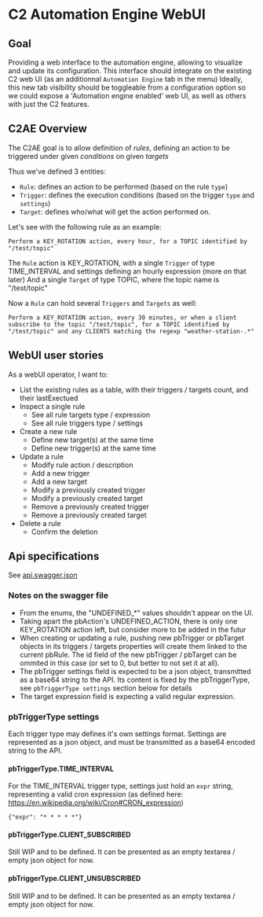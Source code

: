 # C2 Automation Engine WebUI

## Goal

Providing a web interface to the automation engine, allowing to visualize and update its configuration.
This interface should integrate on the existing C2 web UI (as an additionnal `Automation Engine` tab in the menu)
Ideally, this new tab visibility should be toggleable from a configuration option so we could expose a 'Automation engine enabled' web UI, as well as others with just the C2 features.

## C2AE Overview

The C2AE goal is to allow definition of *rules*, defining an action to be triggered under given *conditions* on given *targets*

Thus we've defined 3 entities:
 - `Rule`: defines an action to be performed (based on the rule `type`)
 - `Trigger`: defines the execution conditions (based on the trigger `type` and `settings`)
 - `Target`: defines who/what will get the action performed on.

Let's see with the following rule as an example:
```
Perform a KEY_ROTATION action, every hour, for a TOPIC identified by "/test/topic"
```

The `Rule` action is KEY_ROTATION, with a single `Trigger` of type TIME_INTERVAL and settings defining an hourly expression (more on that later)
And a single `Target` of type TOPIC, where the topic name is "/test/topic"

Now a `Rule` can hold several `Triggers` and `Targets` as well:

```
Perform a KEY_ROTATION action, every 30 minutes, or when a client subscribe to the topic "/test/topic", for a TOPIC identified by "/test/topic" and any CLIENTS matching the regexp "weather-station-.*"
```

## WebUI user stories

As a webUI operator, I want to:
- List the existing rules as a table, with their triggers / targets count, and their lastExectued
- Inspect a single rule
    - See all rule targets type / expression
    - See all rule triggers type / settings
- Create a new rule
    - Define new target(s) at the same time
    - Define new trigger(s) at the same time
- Update a rule
    - Modify rule action / description
    - Add a new trigger
    - Add a new target
    - Modify a previously created trigger
    - Modify a previously created target
    - Remove a previously created trigger
    - Remove a previously created target
- Delete a rule
    - Confirm the deletion

## Api specifications

See [api.swagger.json](./api.swagger.json)

### Notes on the swagger file

- From the enums, the "UNDEFINED_*" values shouldn't appear on the UI.
- Taking apart the pbAction's UNDEFINED_ACTION, there is only one KEY_ROTATION action left, but consider more to be added in the futur
- When creating or updating a rule, pushing new pbTrigger or pbTarget objects in its triggers / targets properties will create them linked to the current pbRule. The id field of the new pbTrigger / pbTarget can be ommited in this case (or set to 0, but better to not set it at all).
- The pbTrigger settings field is expected to be a json object, transmitted as a base64 string to the API. Its content is fixed by the pbTriggerType, see `pbTriggerType settings` section below for details
- The target expression field is expecting a valid regular expression.

### pbTriggerType settings

Each trigger type may defines it's own settings format.
Settings are represented as a json object, and must be transmitted as a base64 encoded string to the API.

#### pbTriggerType.TIME_INTERVAL

For the TIME_INTERVAL trigger type, settings just hold an `expr` string, representing a valid cron expression (as defined here: https://en.wikipedia.org/wiki/Cron#CRON_expression)

```
{"expr": "* * * * *"}
```

#### pbTriggerType.CLIENT_SUBSCRIBED

Still WIP and to be defined. It can be presented as an empty textarea / empty json object for now.

#### pbTriggerType.CLIENT_UNSUBSCRIBED

Still WIP and to be defined. It can be presented as an empty textarea / empty json object for now.
